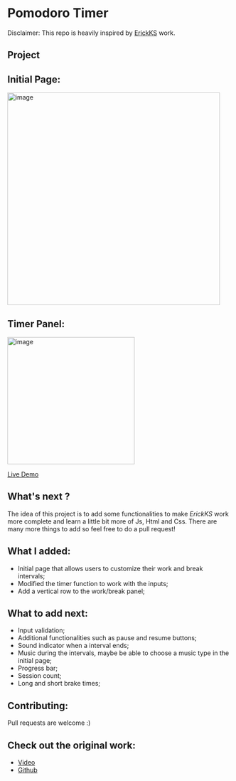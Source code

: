 # Pomodoro Timer
Disclaimer: This repo is heavily inspired by [ErickKS](https://github.com/ErickKS/pomodoro-timer) work.

## Project
## Initial Page:
 <img width="478" alt="image" src="https://user-images.githubusercontent.com/113793178/218610709-3af8bb61-bbe1-4ab3-bb97-b241c694e29c.png">
 
## Timer Panel:
 <img width="286" alt="image" src="https://user-images.githubusercontent.com/113793178/218611006-93c60d96-d5f5-4ad7-b6b3-0cb53dc2029c.png">

[Live Demo](https://03kiko.github.io/Pomodoro-Timer/)

## What's next ?
The idea of this project is to add some functionalities to make *ErickKS* work more complete and learn a little bit more of Js, Html and Css.
There are many more things to add so feel free to do a pull request!

## What I added:
- Initial page that allows users to customize their work and break intervals;
- Modified the timer function to work with the inputs;
- Add a vertical row to the work/break panel;

## What to add next:
- Input validation;
- Additional functionalities such as pause and resume buttons;
- Sound indicator when a interval ends;
- Music during the intervals, maybe be able to choose a music type in the initial page;
- Progress bar;
- Session count;
- Long and short brake times;    

## Contributing:
Pull requests are welcome :)

## Check out the original work:
- [Video](https://bit.ly/3Il5O3p)
- [Github](https://github.com/ErickKS/pomodoro-timer)
